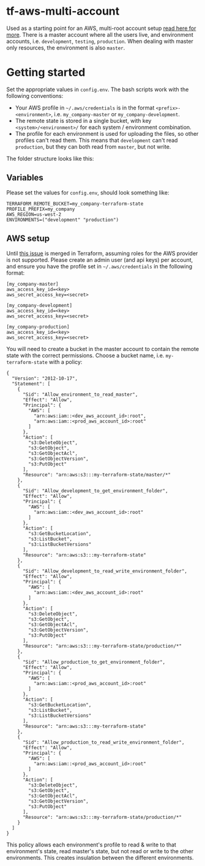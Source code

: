 # tf-aws-multi-account
Used as a starting point for an AWS, multi-root account setup [read here for more](http://cobus.io/aws/2016/09/03/AWS_Multi_Account.html). There is a master account where all the users live, and environment accounts, i.e. `development`, `testing`, `production`. When dealing with master only resources, the environment is also `master`.


# Getting started
Set the appropriate values in `config.env`. The bash scripts work with the following conventions:
* Your AWS profile in `~/.aws/credentials` is in the format `<prefix>-<environment>`, i.e. `my_company-master` or `my_company-development`.
* The remote state is stored in a single bucket, with key `<system>/<environment>/` for each system / environment combination.
* The profile for each environment is used for uploading the files, so other profiles can't read them. This means that `development` can't read `production`, but they can both read from `master`, but not write.

The folder structure looks like this:

## Variables
Please set the values for `config.env`, should look something like:
~~~
TERRAFORM_REMOTE_BUCKET=my_company-terraform-state
PROFILE_PREFIX=my_company
AWS_REGION=us-west-2
ENVIRONMENTS=("development" "production")
~~~


## AWS setup
Until [this issue](https://github.com/hashicorp/terraform/issues/1275) is merged in Terraform, assuming roles for the AWS provider is not supported. Please create an admin user (and api keys) per account, and ensure you have the profile set in `~/.aws/credentials` in the following format:

~~~
[my_company-master]
aws_access_key_id=<key>
aws_secret_access_key=<secret>

[my_company-development]
aws_access_key_id=<key>
aws_secret_access_key=<secret>

[my_company-production]
aws_access_key_id=<key>
aws_secret_access_key=<secret>
~~~

You will need to create a bucket in the master account to contain the remote state with the correct permissions. Choose a bucket name, i.e. `my-terraform-state` with a policy:

~~~
{
  "Version": "2012-10-17",
  "Statement": [
    {
      "Sid": "Allow_environment_to_read_master",
      "Effect": "Allow",
      "Principal": {
        "AWS": [
          "arn:aws:iam::<dev_aws_account_id>:root",
          "arn:aws:iam::<prod_aws_account_id>:root"
        ]
      },
      "Action": [
        "s3:DeleteObject",
        "s3:GetObject",
        "s3:GetObjectAcl",
        "s3:GetObjectVersion",
        "s3:PutObject"
      ],
      "Resource": "arn:aws:s3:::my-terraform-state/master/*"
    },
    {
      "Sid": "Allow_development_to_get_environment_folder",
      "Effect": "Allow",
      "Principal": {
        "AWS": [
          "arn:aws:iam::<dev_aws_account_id>:root"
        ]
      },
      "Action": [
        "s3:GetBucketLocation",
        "s3:ListBucket",
        "s3:ListBucketVersions"
      ],
      "Resource": "arn:aws:s3:::my-terraform-state"
    },
    {
      "Sid": "Allow_development_to_read_write_environment_folder",
      "Effect": "Allow",
      "Principal": {
        "AWS": [
          "arn:aws:iam::<dev_aws_account_id>:root"
        ]
      },
      "Action": [
        "s3:DeleteObject",
        "s3:GetObject",
        "s3:GetObjectAcl",
        "s3:GetObjectVersion",
        "s3:PutObject"
      ],
      "Resource": "arn:aws:s3:::my-terraform-state/production/*"
    },
    {
      "Sid": "Allow_production_to_get_environment_folder",
      "Effect": "Allow",
      "Principal": {
        "AWS": [
          "arn:aws:iam::<prod_aws_account_id>:root"
        ]
      },
      "Action": [
        "s3:GetBucketLocation",
        "s3:ListBucket",
        "s3:ListBucketVersions"
      ],
      "Resource": "arn:aws:s3:::my-terraform-state"
    },
    {
      "Sid": "Allow_production_to_read_write_environment_folder",
      "Effect": "Allow",
      "Principal": {
        "AWS": [
          "arn:aws:iam::<prod_aws_account_id>:root"
        ]
      },
      "Action": [
        "s3:DeleteObject",
        "s3:GetObject",
        "s3:GetObjectAcl",
        "s3:GetObjectVersion",
        "s3:PutObject"
      ],
      "Resource": "arn:aws:s3:::my-terraform-state/production/*"
    }
  ]
}
~~~

This policy allows each environment's profile to read & write to that environment's state, read master's state, but not read or write to the other environments. This creates insulation between the different environments.
